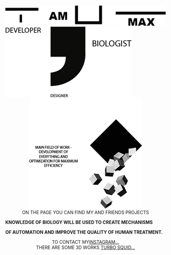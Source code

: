 <p align="center">
  <img src="https://github.com/MaxBezs/MaxBezs/blob/main/headmain.png" alt="I AM MAX">
  <img align="left" src="https://github.com/MaxBezs/MaxBezs/blob/main/mainsphere.png" alt="My sphere">
  <img src="https://github.com/MaxBezs/MaxBezs/blob/main/mainidea.png" alt="The main Ideas">
  <br/>
  ON THE PAGE YOU CAN FIND MY AND FRIENDS PROJECTS
</p>

__KNOWLEDGE OF BIOLOGY WILL BE USED TO CREATE MECHANISMS__<br/>

__OF AUTOMATION AND IMPROVE THE QUALITY OF HUMAN TREATMENT.__
<p align="center">
  TO CONTACT MY<a href="https://www.instagram.com/max_bezs/">INSTAGRAM…</a><br/>
  THERE ARE SOME 3D WORKS <a href="https://www.turbosquid.com/ru/Search/Artists/Max_Bezs">TURBO SQUID…</a> 
</p>

